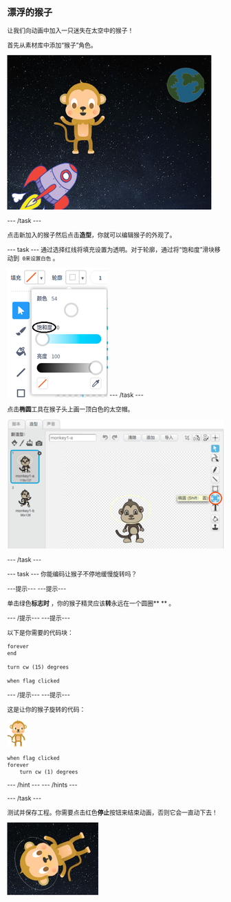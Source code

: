 ## 漂浮的猴子

让我们向动画中加入一只迷失在太空中的猴子！

首先从素材库中添加“猴子”角色。

![添加猴子角色](images/space-monkey-sprite.png)

\--- /task \---

点击新加入的猴子然后点击**造型**，你就可以编辑猴子的外观了。

\--- task \--- 通过选择红线将填充设置为透明。对于轮廓，通过将“饱和度”滑块移动到` 0来设置白色` 。

![白色颜色](images/make-white.png) \--- /task \---

点击**椭圆**工具在猴子头上画一顶白色的太空帽。

![猴子太空帽](images/space-monkey-edit.png)

\--- /task \---

\--- task \--- 你能编码让猴子不停地缓慢旋转吗？

\---提示\--- \---提示\---

单击绿色**标志时** ，你的猴子精灵应该**转**永远在一个圆圈** ** 。

\--- /提示\--- \---提示\---

以下是你需要的代码块：

```blocks3
forever
end

turn cw (15) degrees

when flag clicked
```

\--- /提示\--- \---提示\---

这是让你的猴子旋转的代码：

![猴子精灵](images/sprite-monkey.png)

```blocks3
when flag clicked
forever
    turn cw (1) degrees
```

\--- /hint \--- \--- /hints \---

\--- /task \---

测试并保存工程。你需要点击红色**停止**按钮来结束动画，否则它会一直动下去！

![测试旋转的猴子](images/space-spin-test.png)